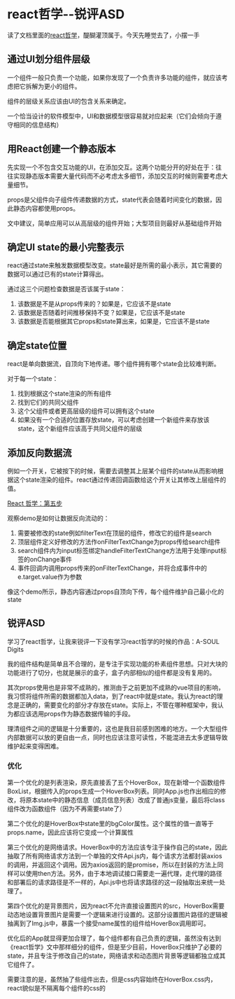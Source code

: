 # react哲学--锐评ASD

读了文档里面的[react哲学](https://zh-hans.reactjs.org/docs/thinking-in-react.html)，醍醐灌顶属于。今天先睡觉去了，小摆一手

## 通过UI划分组件层级

一个组件一般只负责一个功能，如果你发现了一个负责许多功能的组件，就应该考虑把它拆解为更小的组件。

组件的层级关系应该由UI的包含关系来确定。

一个恰当设计的软件模型中，UI和数据模型很容易就对应起来（它们会倾向于遵守相同的信息结构）

## 用React创建一个静态版本

先实现一个不包含交互功能的UI，在添加交互。这两个功能分开的好处在于：往往实现静态版本需要大量代码而不必考虑太多细节，添加交互的时候则需要考虑大量细节。

props是父组件向子组件传递数据的方式，state代表会随着时间变化的数据，因此静态内容都使用props。

文中建议，简单应用可以从高层级的组件开始；大型项目则最好从基础组件开始

## 确定UI state的最小完整表示

react通过state来触发数据模型改变。state最好是所需的最小表示，其它需要的数据可以通过已有的state计算得出。

通过这三个问题检查数据是否该属于state：

1. 该数据是不是从props传来的？如果是，它应该不是state
2. 该数据是否随着时间推移保持不变？如果是，它应该不是state
3. 该数据是否能根据其它props和state算出来，如果是，它应该不是state

## 确定state位置

react是单向数据流，自顶向下地传递。哪个组件拥有哪个state会比较难判断。

对于每一个state：

1. 找到根据这个state渲染的所有组件
2. 找到它们的共同父组件
3. 这个父组件或者更高层级的组件可以拥有这个state
4. 如果没有一个合适的位置存放state，可以考虑创建一个新组件来存放该state，这个新组件应该高于共同父组件的层级

## 添加反向数据流

例如一个开关，它被按下的时候，需要去调整其上层某个组件的state从而影响根据这个state渲染的组件。react通过传递回调函数给这个开关让其修改上层组件的值。

[React 哲学：第五步](https://codepen.io/gaearon/pen/LzWZvb)

观察demo是如何让数据反向流动的：

1. 需要被修改的state例如filterText在顶层的组件，修改它的组件是search
2. 顶层组件定义好修改的方法作onFilterTextChange为props传给search组件
3. search组件内为input标签绑定handleFilterTextChange方法用于处理input标签的onChange事件
4. 事件回调内调用props传来的onFilterTextChange，并将合成事件中的e.target.value作为参数

像这个demo所示，静态内容通过props自顶向下传，每个组件维护自己最小化的state

## 锐评ASD

学习了react哲学，让我来锐评一下没有学习react哲学的时候的作品：A-SOUL Digits

我的组件结构是简单且不合理的，是专注于实现功能的朴素组件思想。只对大块的功能进行了切分，也就是展示的盒子，盒子内部相似的组件都是没有复用的。

其次props使用也是非常不成熟的，推测由于之前更加不成熟的vue项目的影响，我习惯将组件所需的数据都加入data，到了react中就是state。我认为react的理念是正确的，需要变化的部分才存放在state。实际上，不管在哪种框架中，我认为都应该选用props作为静态数据传输的手段。

理清组件之间的逻辑是十分重要的，这也是我目前感到困难的地方。一个大型组件内部数据可以放的更自由一点，同时也应该注意可读性，不能混进去太多逻辑导致维护起来变得困难。

### 优化

第一个优化的是列表渲染，原先直接丢了五个HoverBox，现在新增一个函数组件BoxList，根据传入的props生成一个HoverBox列表。同时App.js也作出相应的修改，将原本state中的静态信息（成员信息列表）改成了普通js变量，最后将class组件改为函数组件（因为不再需要state了）

第二个优化的是HoverBox中state里的bgColor属性。这个属性的值一直等于props.name，因此应该将它变成一个计算属性

第三个优化的是网络请求。HoverBox中的方法应该专注于操作自己的state，因此抽取了所有网络请求方法到一个单独的文件Api.js内，每个请求方法都封装axios的调用，并返回这个调用。因为axios返回的是promise，所以在封装的方法上同样可以使用then方法。另外，由于本地调试接口需要走一遍代理，走代理的路径和部署后的请求路径是不一样的，Api.js中也将请求路径的这一段抽取出来统一处理了。

第四个优化的是背景图片，因为react不允许直接设置图片的src，HoverBox需要动态地设置背景图片是需要一个逻辑来进行设置的。这部分设置图片路径的逻辑被抽离到了Img.js中，暴露一个接受name属性的组件给HoverBox调用即可。

优化后的App就显得更加合理了，每个组件都有自己负责的逻辑，虽然没有达到《react哲学》文中那样细分的组件，但是至少目前，HoverBox只维护了必要的state，并且专注于修改自己的state，网络请求和动态图片背景等逻辑都独立成其它组件了。

需要注意的是，虽然抽了些组件出去，但是css内容始终在HoverBox.css内，react貌似是不隔离每个组件的css的

